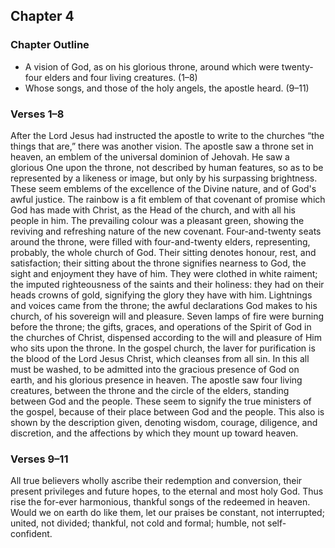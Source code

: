 ## Chapter 4

### Chapter Outline

- A vision of God, as on his glorious throne, around which were twenty-four elders and four living creatures. (1–8)
- Whose songs, and those of the holy angels, the apostle heard. (9–11)

### Verses 1–8

After the Lord Jesus had instructed the apostle to write to the churches “the things that are,” there was another vision. The apostle saw a throne set in heaven, an emblem of the universal dominion of Jehovah. He saw a glorious One upon the throne, not described by human features, so as to be represented by a likeness or image, but only by his surpassing brightness. These seem emblems of the excellence of the Divine nature, and of God's awful justice. The rainbow is a fit emblem of that covenant of promise which God has made with Christ, as the Head of the church, and with all his people in him. The prevailing colour was a pleasant green, showing the reviving and refreshing nature of the new covenant. Four-and-twenty seats around the throne, were filled with four-and-twenty elders, representing, probably, the whole church of God. Their sitting denotes honour, rest, and satisfaction; their sitting about the throne signifies nearness to God, the sight and enjoyment they have of him. They were clothed in white raiment; the imputed righteousness of the saints and their holiness: they had on their heads crowns of gold, signifying the glory they have with him. Lightnings and voices came from the throne; the awful declarations God makes to his church, of his sovereign will and pleasure. Seven lamps of fire were burning before the throne; the gifts, graces, and operations of the Spirit of God in the churches of Christ, dispensed according to the will and pleasure of Him who sits upon the throne. In the gospel church, the laver for purification is the blood of the Lord Jesus Christ, which cleanses from all sin. In this all must be washed, to be admitted into the gracious presence of God on earth, and his glorious presence in heaven. The apostle saw four living creatures, between the throne and the circle of the elders, standing between God and the people. These seem to signify the true ministers of the gospel, because of their place between God and the people. This also is shown by the description given, denoting wisdom, courage, diligence, and discretion, and the affections by which they mount up toward heaven.

### Verses 9–11

All true believers wholly ascribe their redemption and conversion, their present privileges and future hopes, to the eternal and most holy God. Thus rise the for-ever harmonious, thankful songs of the redeemed in heaven. Would we on earth do like them, let our praises be constant, not interrupted; united, not divided; thankful, not cold and formal; humble, not self-confident.

